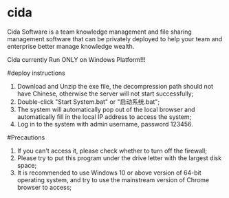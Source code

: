 # cida
Cida Software is a team knowledge management and file sharing management software that can be privately deployed to help your team and enterprise better manage knowledge wealth.

Cida currently Run ONLY on Windows Platform!!!

#deploy instructions
1. Download and Unzip the exe file, the decompression path should not have Chinese, otherwise the server will not start successfully;
2. Double-click "Start System.bat" or "启动系统.bat";
3. The system will automatically pop out of the local browser and automatically fill in the local IP address to access the system;
4. Log in to the system with admin username, password 123456.

#Precautions
1. If you can't access it, please check whether to turn off the firewall;
2. Please try to put this program under the drive letter with the largest disk space;
3. It is recommended to use Windows 10 or above version of 64-bit operating system, and try to use the mainstream version of Chrome browser to access;
